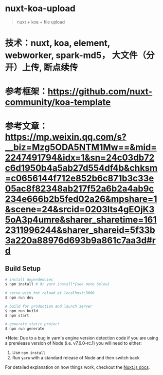 # nuxt-koa-upload

> nuxt + koa + file upload

# 技术：nuxt, koa, element, webworker, spark-md5， 大文件（分开）上传, 断点续传

# 参考框架：https://github.com/nuxt-community/koa-template

# 参考文章：https://mp.weixin.qq.com/s?__biz=Mzg5ODA5NTM1Mw==&mid=2247491794&idx=1&sn=24c03db72c6d1950b4a5ab27d554df4b&chksm=c0656144f712e852b6c871b3c33e05ac8f82348ab217f52a6b2a4ab9c234e666b2b5fed02a26&mpshare=1&scene=24&srcid=0203lts4gEOjK35oA3p4umre&sharer_sharetime=1612311996244&sharer_shareid=5f33b3a220a88976d693b9a861c7aa3d#rd

## Build Setup

``` bash
# install dependencies
$ npm install # Or yarn install*[see note below]

# serve with hot reload at localhost:3000
$ npm run dev

# build for production and launch server
$ npm run build
$ npm start

# generate static project
$ npm run generate
```

*Note: Due to a bug in yarn's engine version detection code if you are
using a prerelease version of Node (i.e. v7.6.0-rc.1) you will need to either:
  1. Use `npm install`
  2. Run `yarn` with a standard release of Node and then switch back

For detailed explanation on how things work, checkout the [Nuxt.js docs](https://github.com/nuxt/nuxt.js).
